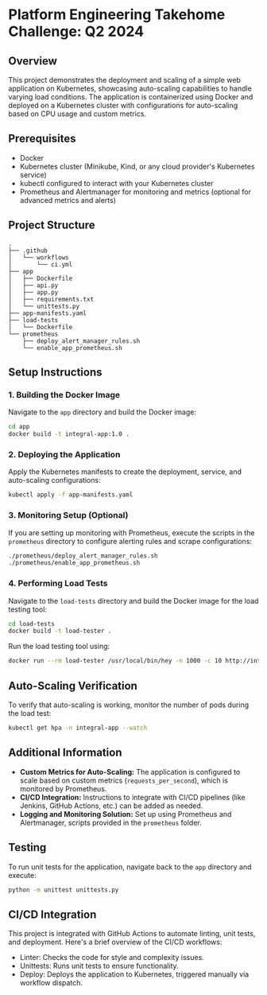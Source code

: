 # Platform Engineering Takehome Challenge: Q2 2024

## Overview

This project demonstrates the deployment and scaling of a simple web application on Kubernetes, showcasing auto-scaling capabilities to handle varying load conditions. The application is containerized using Docker and deployed on a Kubernetes cluster with configurations for auto-scaling based on CPU usage and custom metrics.

## Prerequisites

- Docker
- Kubernetes cluster (Minikube, Kind, or any cloud provider's Kubernetes service)
- kubectl configured to interact with your Kubernetes cluster
- Prometheus and Alertmanager for monitoring and metrics (optional for advanced metrics and alerts)

## Project Structure

```
.
├── .github
│   └── workflows
│       └── ci.yml
├── app
│   ├── Dockerfile
│   ├── api.py
│   ├── app.py
│   ├── requirements.txt
│   └── unittests.py
├── app-manifests.yaml
├── load-tests
│   └── Dockerfile
└── prometheus
    ├── deploy_alert_manager_rules.sh
    └── enable_app_prometheus.sh
```

## Setup Instructions

### 1. Building the Docker Image

Navigate to the `app` directory and build the Docker image:

```bash
cd app
docker build -t integral-app:1.0 .
```

### 2. Deploying the Application

Apply the Kubernetes manifests to create the deployment, service, and auto-scaling configurations:

```bash
kubectl apply -f app-manifests.yaml
```

### 3. Monitoring Setup (Optional)

If you are setting up monitoring with Prometheus, execute the scripts in the `prometheus` directory to configure alerting rules and scrape configurations:

```bash
./prometheus/deploy_alert_manager_rules.sh
./prometheus/enable_app_prometheus.sh
```

### 4. Performing Load Tests

Navigate to the `load-tests` directory and build the Docker image for the load testing tool:

```bash
cd load-tests
docker build -t load-tester .
```

Run the load testing tool using:

```bash
docker run --rm load-tester /usr/local/bin/hey -n 1000 -c 10 http://integral-app-service.integral-app.svc.cluster.local:5000/
```

## Auto-Scaling Verification

To verify that auto-scaling is working, monitor the number of pods during the load test:

```bash
kubectl get hpa -n integral-app --watch
```

## Additional Information

- **Custom Metrics for Auto-Scaling:** The application is configured to scale based on custom metrics (`requests_per_second`), which is monitored by Prometheus.
- **CI/CD Integration:** Instructions to integrate with CI/CD pipelines (like Jenkins, GitHub Actions, etc.) can be added as needed.
- **Logging and Monitoring Solution:** Set up using Prometheus and Alertmanager, scripts provided in the `prometheus` folder.

## Testing

To run unit tests for the application, navigate back to the `app` directory and execute:

```bash
python -m unittest unittests.py
```

## CI/CD Integration

This project is integrated with GitHub Actions to automate linting, unit tests, and deployment.
Here's a brief overview of the CI/CD workflows:

- Linter: Checks the code for style and complexity issues.
- Unittests: Runs unit tests to ensure functionality.
- Deploy: Deploys the application to Kubernetes, triggered manually via workflow dispatch.
